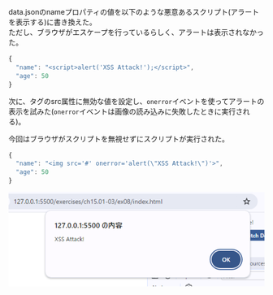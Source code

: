 data.jsonのnameプロパティの値を以下のような悪意あるスクリプト(アラートを表示する)に書き換えた。  
ただし、ブラウザがエスケープを行っているらしく、アラートは表示されなかった。
```javascript
{
  "name": "<script>alert('XSS Attack!');</script>",
  "age": 50
}
```



次に、<img>タグのsrc属性に無効な値を設定し、`onerror`イベントを使ってアラートの表示を試みた(`onerror`イベントは画像の読み込みに失敗したときに実行される)。  

今回はブラウザがスクリプトを無視せずにスクリプトが実行された。
```javascript
{
  "name": "<img src='#' onerror='alert(\"XSS Attack!\")'>",
  "age": 50
}
```

![alt text](onerror_xss.png)